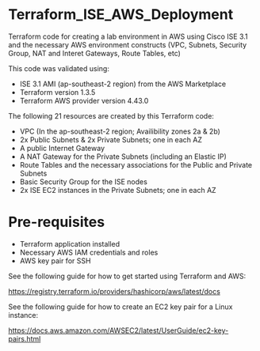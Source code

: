 # Terraform_ISE_AWS_Deployment
Terraform code for creating a lab environment in AWS using Cisco ISE 3.1 and the necessary AWS environment constructs (VPC, Subnets, Security Group, NAT and Interet Gateways, Route Tables, etc)

This code was validated using:
 - ISE 3.1 AMI (ap-southeast-2 region) from the AWS Marketplace
 - Terraform version 1.3.5
 - Terraform AWS provider version 4.43.0
 
 The following 21 resources are created by this Terraform code:
  - VPC (In the ap-southeast-2 region; Availibility zones 2a & 2b)
  - 2x Public Subnets & 2x Private Subnets; one in each AZ
  - A public Internet Gateway
  - A NAT Gateway for the Private Subnets (including an Elastic IP)
  - Route Tables and the necessary associations for the Public and Private Subnets
  - Basic Security Group for the ISE nodes
  - 2x ISE EC2 instances in the Private Subnets; one in each AZ
  
  # Pre-requisites
   - Terraform application installed
   - Necessary AWS IAM credentials and roles
   - AWS key pair for SSH
   
   See the following guide for how to get started using Terraform and AWS:
   
   https://registry.terraform.io/providers/hashicorp/aws/latest/docs
   
   See the following guide for how to create an EC2 key pair for a Linux instance:
   
   https://docs.aws.amazon.com/AWSEC2/latest/UserGuide/ec2-key-pairs.html
   
   
